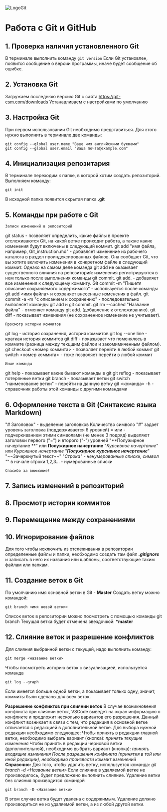 ![LogoGit](logogit.jpeg)
# Работа с Git и GitHub
## 1. Проверка наличия установленного Git
В терминале выполнить команду `git version`
Если Git установлен, появится сообщение о версии программы, иначе будет сообщение об ошибке.
## 2. Установка Git
Загружаем последнюю версию Git с сайта https://git-csm.com/downloads
Устанавливаем с настройками по умолчанию
## 3. Настройка Git
При первом использовании Git необходимо представиться. Для этого нужно выполнить в терминале две команды:
```
git config --global user.name "Ваше имя английскими буквами"
git config --global user.email "Ваша почта@example.com"
```
## 4. Инициализация репозитария
В терминале переходим к папке, в которой хотим создать репозиторий.
Выполняем команду:
```
git init
```
В исходной папке появится скрытая папка **.git**
## 5. Команды при работе с Git
```
Записи изменений в репозиторий
```
git status - позволяет определить, какие файлы в проекте отслеживаются Git, на какой ветке проиходит работа, а также какие изменения будут включены в следующий коммит.
git add "имя файла, например, Git_instruction.md" -  добавляет изменение из рабочего каталога в раздел проиндексированных файлов. Она сообщает Git, что вы хотите включить изменения в конкретном файле в следующий коммит. Однако на самом деле команда git add не оказывает существенного влияния на репозиторий: изменения регистрируются в нем только после выполнения команды git commit.
git add. - добавляет все изменения к следующему коммиту.
Git commit -m "Пишетя описание сохраняемого содержимого" - используется после команды git add <имя файла> и сохраняет внесенные изменения в файл.
git commit -a -m "с описанием к сохранению" - последовательно выполняет команды git add и git commit.
git rm --cached "Название файла" - отменяет команду git add. (добавление к отслеживанию).
git diff - показывает изменения (не сохраненное изменение не учитывает).
```
Просмотр истории коммитов
```
git log - история сохранения, история коммитов
git log --one line - краткая история коммитов
git diff - показывает что поменялось в коммите (разница между текцщим файлои и закомимиченным файлом).
git checkout <номер коммита> - позволяет перейти в любой коммит
git switch <номер коммита> - тоже позволяет перейти в любой коммит
```
Иные команды
```
git help - показывает какие бывают команды в git
git reflog - показывает потерянные ветки
git branch - показывает ветки
git switch "наименование ветки" - перейти на данную ветку
git <команда> -h - справочник работы этой команды с другими командами
## 6. Оформление текста в Git (Синтаксис языка Markdown)
"# Заголовок" - выделение заголовков Количество символо "#" задает уровень заголовка (поддерживается 6 уровней)
= или - подчеркиванием этими символами (не менее 3 подряд) выделяют заголовки первого ("=") и второго ("-") уровней
"**Полужирное начертание **" или __Полужирное начертание__
"*Курсивное начертание*" или _Курсивное начертание_
"***Полужирное курсивное начертание***"
"¬¬Зачеркнутый текст¬¬"
"*Строка" - ненумерованные списки, символ "*" в начале строки
1,2,3... - нумерованные списки
```
Спасибо за внимание!
```

## 7. Запись изменений в репозиторий

## 8. Просмотр истории коммитов

## 9. Перемещение между сохранениями

## 10. Игнорирование файлов
Для того чтобы исключить из отслеживания в репозитории определенные файлы и папки, необходимо создать там файл ***.gitignore*** и записать в него их названия или шаблоны, соответствующие таким файлам или папкам.
## 11. Создание веток в Git
По умолчанию имя основной ветки в Git - **Master**
Создать ветку можно командой: 
```
git branch <имя новой ветки>
```
Список веток в репозитории можно посмотреть с помощью команды git branch
Текущая ветка будет отмечена звездочкой: **\*master**

## 12. Слияние веток и разрешение конфликтов
Для слияния выбранной ветки с текущей, надо выполнить команду:
```
git merge <название ветки>
```
Чтобы посмотреть историю веток с визуализацией, используется команда 
```
git log --graph
```
Если имеется больше одной ветки, а показывает только одну, значит, коммиты были сделаны для всех веток.

__Разрешение конфликтов при слиянии веток__
 В случае возникновения конфликта при слиянии веток, VSCode выведет на экран информацию о конфликте и предложит несколько вариантов его разрешения.
 Данный конфликт возникает в связи с тем, что редакция в основной ветке отличается с редакцией в дополнительной ветке.
 Для выбора нужной редакции необходимо следующее:
 Чтобы принять в редакции главной ветки, необходимо выбрать вариант (кнопка): _принять текущие изменения_
 Чтобы принять в редакции черновой ветки (дополнительной), необходимо выбрать вариант (кнопка): _принять входящие изменения_
 *После разрешения конфликта (принятия в той или иной редакции), необходимо произвести коммит изменений*
 **Справочно:**
 Для того, чтобы удалить ветку, используется команда: _git branch -d <Название ветки>_
 Если слияние в удаляемой ветке не производилось, будет предложено выполнить слияние. 
 Удаление ветки без слияния производится командой
 ```
 git branch -D <Название ветки>
 ```
 В этом случае ветка будет удалена с содержимым.
 Удаление должно производиться не из удаляемой ветки, а из любой другой ветки.


